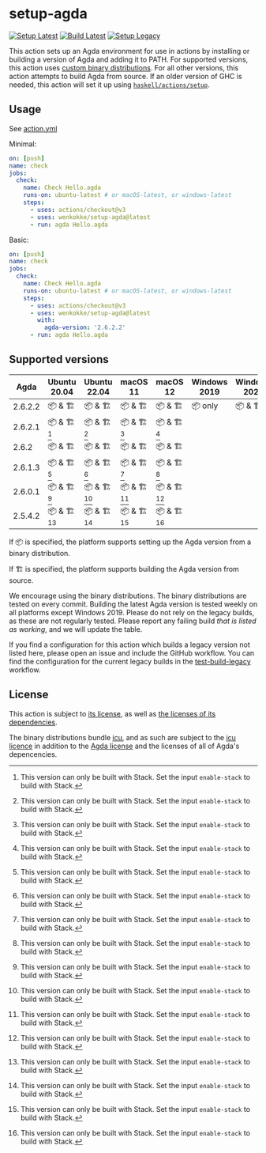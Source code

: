 # setup-agda

[![Setup Latest](https://github.com/wenkokke/setup-agda/actions/workflows/test-setup-latest.yml/badge.svg)](https://github.com/wenkokke/setup-agda/actions/workflows/test-setup-latest.yml)
[![Build Latest](https://github.com/wenkokke/setup-agda/actions/workflows/test-build-latest.yml/badge.svg)](https://github.com/wenkokke/setup-agda/actions/workflows/test-build-latest.yml)
[![Setup Legacy](https://github.com/wenkokke/setup-agda/actions/workflows/test-setup-legacy.yml/badge.svg)](https://github.com/wenkokke/setup-agda/actions/workflows/test-setup-legacy.yml)

This action sets up an Agda environment for use in actions by installing or building a version of Agda and adding it to PATH.
For supported versions, this action uses [custom binary distributions][custom-binary-distributions].
For all other versions, this action attempts to build Agda from source.
If an older version of GHC is needed, this action will set it up using [`haskell/actions/setup`][haskell/actions/setup].

## Usage

See [action.yml](action.yml)

Minimal:

```yaml
on: [push]
name: check
jobs:
  check:
    name: Check Hello.agda
    runs-on: ubuntu-latest # or macOS-latest, or windows-latest
    steps:
      - uses: actions/checkout@v3
      - uses: wenkokke/setup-agda@latest
      - run: agda Hello.agda
```

Basic:

```yaml
on: [push]
name: check
jobs:
  check:
    name: Check Hello.agda
    runs-on: ubuntu-latest # or macOS-latest, or windows-latest
    steps:
      - uses: actions/checkout@v3
      - uses: wenkokke/setup-agda@latest
        with:
          agda-version: '2.6.2.2'
      - run: agda Hello.agda
```

## Supported versions

| Agda    | Ubuntu 20.04 | Ubuntu 22.04 | macOS 11    | macOS 12    | Windows 2019 | Windows 2022 |
| ------- | ------------ | ------------ | ----------- | ----------- | ------------ | ------------ |
| 2.6.2.2 | 📦 & 🏗      | 📦 & 🏗     | 📦 & 🏗     | 📦 & 🏗     | 📦 only      | 📦 & 🏗      |
| 2.6.2.1 | 📦 & 🏗[^1]  | 📦 & 🏗[^1] | 📦 & 🏗[^1] | 📦 & 🏗[^1] |              |               |
| 2.6.2   | 📦 & 🏗      | 📦 & 🏗     | 📦 & 🏗     | 📦 & 🏗     |              |               |
| 2.6.1.3 | 📦 & 🏗[^1]  | 📦 & 🏗[^1] | 📦 & 🏗[^1] | 📦 & 🏗[^1] |              |               |
| 2.6.0.1 | 📦 & 🏗[^1]  | 📦 & 🏗[^1] | 📦 & 🏗[^1] | 📦 & 🏗[^1] |              |               |
| 2.5.4.2 | 📦 & 🏗[^1]  | 📦 & 🏗[^1] | 📦 & 🏗[^1] | 📦 & 🏗[^1] |              |               |

If 📦 is specified, the platform supports setting up the Agda version from a binary distribution.

If 🏗 is specified, the platform supports building the Agda version from source.

We encourage using the binary distributions. The binary distributions are tested on every commit. Building the latest Agda version is tested weekly on all platforms except Windows 2019. Please do not rely on the legacy builds, as these are not regularly tested. Please report any failing build *that is listed as working*, and we will update the table.

If you find a configuration for this action which builds a legacy version not listed here, please open an issue and include the GitHub workflow. You can find the configuration for the current legacy builds in the [test-build-legacy][test-build-legacy] workflow. 

[^1]: This version can only be built with Stack. Set the input `enable-stack` to build with Stack.


## License

This action is subject to [its license][setup-agda-license], as well as [the licenses of its dependencies][setup-agda-dependencies-licenses].

The binary distributions bundle [icu][icu], and as such are subject to the [icu licence][icu-license] in addition to the [Agda license][agda-license] and the licenses of all of Agda's depencencies.


[custom-binary-distributions]: https://github.com/wenkokke/setup-agda/releases/tag/latest
[haskell/actions/setup]: https://github.com/haskell/actions/tree/main/setup
[test-build-legacy]: .github/workflows/test-build-legacy.yml
[icu]: https://github.com/unicode-org/icu/tree/main/icu4c
[icu-license]: https://github.com/unicode-org/icu/blob/main/icu4c/LICENSE
[agda-license]: https://github.com/agda/agda/blob/master/LICENSE
[setup-agda-license]: https://github.com/wenkokke/setup-agda/blob/main/LICENSE
[setup-agda-dependencies-licenses]: https://github.com/wenkokke/setup-agda/blob/main/dist/licenses.txt

